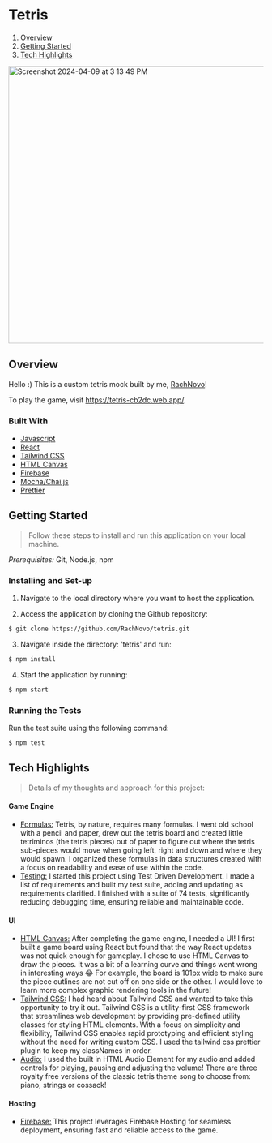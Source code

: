 # Tetris

1. [Overview](#overview)
2. [Getting Started](#getting-started)
3. [Tech Highlights](#tech-highlights)

<img width="547" alt="Screenshot 2024-04-09 at 3 13 49 PM" src="https://github.com/RachNovo/tetris/assets/44451197/f9a5985c-813a-46f1-a883-3fabedb4f21e">

## Overview

Hello :) This is a custom tetris mock built by me, [RachNovo](https://github.com/RachNovo)!

To play the game, visit https://tetris-cb2dc.web.app/.

### Built With

- [Javascript](https://developer.mozilla.org/en-US/docs/Web/JavaScript)
- [React](https://react.dev/)
- [Tailwind CSS](https://tailwindcss.com/)
- [HTML Canvas](https://developer.mozilla.org/en-US/docs/Web/API/Canvas_API)
- [Firebase](https://firebase.google.com/)
- [Mocha/Chai.js](https://mochajs.org/)
- [Prettier](https://prettier.io/docs/en/)

## Getting Started

> Follow these steps to install and run this application on your local machine.

_Prerequisites:_ Git, Node.js, npm

### Installing and Set-up

1. Navigate to the local directory where you want to host the application.

2. Access the application by cloning the Github repository:

```bash
$ git clone https://github.com/RachNovo/tetris.git
```

3. Navigate inside the directory: 'tetris' and run:

```bash
$ npm install
```

4. Start the application by running:

```bash
$ npm start
```

### Running the Tests

Run the test suite using the following command:

```bash
$ npm test
```

## Tech Highlights

> Details of my thoughts and approach for this project:

#### Game Engine

- <u>Formulas:</u> Tetris, by nature, requires many formulas. I went old school with a pencil and paper, drew out the tetris board and created little tetriminos (the tetris pieces) out of paper to figure out where the tetris sub-pieces would move when going left, right and down and where they would spawn. I organized these formulas in data structures created with a focus on readability and ease of use within the code.
- <u>Testing:</u> I started this project using Test Driven Development. I made a list of requirements and built my test suite, adding and updating as requirements clarified. I finished with a suite of 74 tests, significantly reducing debugging time, ensuring reliable and maintainable code.

#### UI

- <u>HTML Canvas:</u> After completing the game engine, I needed a UI! I first built a game board using React but found that the way React updates was not quick enough for gameplay. I chose to use HTML Canvas to draw the pieces. It was a bit of a learning curve and things went wrong in interesting ways 😂 For example, the board is 101px wide to make sure the piece outlines are not cut off on one side or the other. I would love to learn more complex graphic rendering tools in the future!
- <u>Tailwind CSS:</u> I had heard about Tailwind CSS and wanted to take this opportunity to try it out. Tailwind CSS is a utility-first CSS framework that streamlines web development by providing pre-defined utility classes for styling HTML elements. With a focus on simplicity and flexibility, Tailwind CSS enables rapid prototyping and efficient styling without the need for writing custom CSS. I used the tailwind css prettier plugin to keep my classNames in order.
- <u>Audio:</u> I used the built in HTML Audio Element for my audio and added controls for playing, pausing and adjusting the volume! There are three royalty free versions of the classic tetris theme song to choose from: piano, strings or cossack!

#### Hosting

- <u>Firebase:</u> This project leverages Firebase Hosting for seamless deployment, ensuring fast and reliable access to the game.
